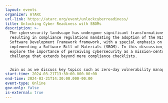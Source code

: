 ```yaml
---
layout: events
organizer: ATARC
url-link: https://atarc.org/event/unlockcyberreadiness/
title: Unlocking Cyber Readiness with SBOMs
description: >-
  The cybersecurity landscape has undergone significant transformations
  resulting in compliance regulations mandating the adoption of the NIST Secure
  Software Development Framework framework, with a special emphasis on
  implementing a Software Bill of Materials (SBOM). In this discussion, we will
  explore the importance of perceiving cybersecurity as a mission-centric
  challenge that extends beyond mere compliance checklists.


  Join us as we discuss key topics such as zero-day vulnerability management policies and continuous monitoring for all deployed software.
start-time: 2024-03-21T13:30:00.000-00:00
end-time: 2024-03-21T14:30:00.000-00:00
event-type: Online
gov-only: false
is-external: true
---
```

